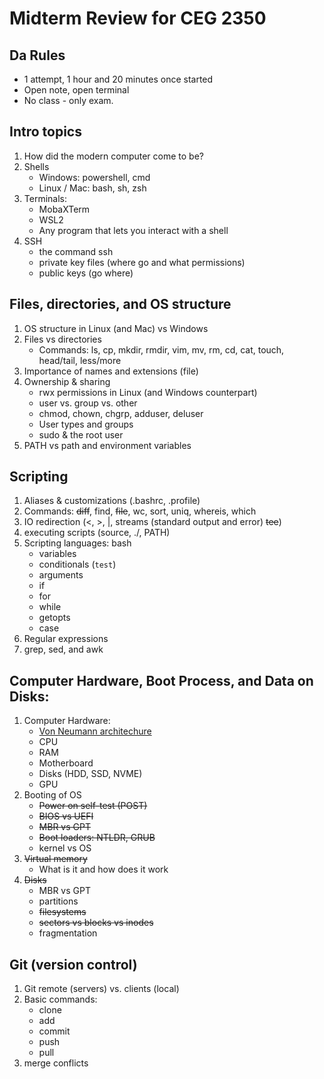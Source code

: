 # Midterm Review for CEG 2350

## Da Rules

- 1 attempt, 1 hour and 20 minutes once started
- Open note, open terminal
- No class - only exam.

## Intro topics

1. How did the modern computer come to be?
2. Shells
   - Windows: powershell, cmd
   - Linux / Mac: bash, sh, zsh
3. Terminals:
   - MobaXTerm
   - WSL2
   - Any program that lets you interact with a shell
4. SSH
   - the command ssh
   - private key files (where go and what permissions)
   - public keys (go where)

## Files, directories, and OS structure

1. OS structure in Linux (and Mac) vs Windows
2. Files vs directories
   - Commands: ls, cp, mkdir, rmdir, vim, mv, rm, cd, cat, touch, head/tail, less/more
3. Importance of names and extensions (file)
4. Ownership & sharing
   - rwx permissions in Linux (and Windows counterpart)
   - user vs. group vs. other
   - chmod, chown, chgrp, adduser, deluser
   - User types and groups
   - sudo & the root user
5. PATH vs path and environment variables

## Scripting

1. Aliases & customizations (.bashrc, .profile)
2. Commands: ~~diff~~, find, ~~file~~, wc, sort, uniq, whereis, which
3. IO redirection (<, >, |, streams (standard output and error) ~~tee~~)
4. executing scripts (source, ./, PATH)
5. Scripting languages: bash
   - variables
   - conditionals (`test`)
   - arguments
   - if
   - for
   - while
   - getopts
   - case
6. Regular expressions
7. grep, sed, and awk

## Computer Hardware, Boot Process, and Data on Disks:

1. Computer Hardware:
   - [Von Neumann architechure](https://www.computerscience.gcse.guru/theory/von-neumann-architecture)
   - CPU
   - RAM
   - Motherboard
   - Disks (HDD, SSD, NVME)
   - GPU
2. Booting of OS
   - ~~Power on self-test (POST)~~
   - ~~BIOS vs UEFI~~
   - ~~MBR vs GPT~~
   - ~~Boot loaders: NTLDR, GRUB~~
   - kernel vs OS
3. ~~Virtual memory~~
   - What is it and how does it work
4. ~~Disks~~
   - MBR vs GPT
   - partitions
   - ~~filesystems~~
   - ~~sectors vs blocks vs inodes~~
   - fragmentation

## Git (version control)

1. Git remote (servers) vs. clients (local)
2. Basic commands:
   - clone
   - add
   - commit
   - push
   - pull
3. merge conflicts
